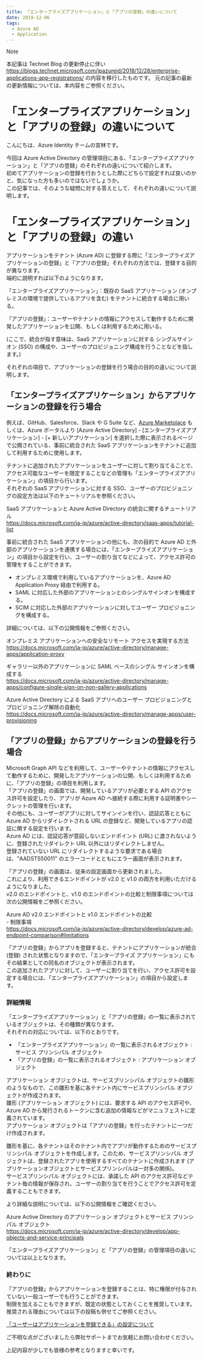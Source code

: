 ```yaml
---
title: 「エンタープライズアプリケーション」と「アプリの登録」の違いについて
date: 2019-12-06
tags:
  - Azure AD
  - Application
---
```


> [!NOTE]
> 本記事は Technet Blog の更新停止に伴い https://blogs.technet.microsoft.com/jpazureid/2018/12/28/enterprise-applications-app-registrations/ の内容を移行したものです。
> 元の記事の最新の更新情報については、本内容をご参照ください。

# 「エンタープライズアプリケーション」と「アプリの登録」の違いについて

こんにちは、Azure Identity チームの宮林です。

今回は Azure Active Directory の管理項目にある、「エンタープライズアプリケーション」と「アプリの登録」のそれぞれの違いについて紹介します。  
初めてアプリケーションの登録を行おうとした際にどちらで設定すれば良いのかと、気になった方も多いのではないでしょうか。  
この記事では、そのような疑問に対する答えとして、それぞれの違いについて説明します。

# 「エンタープライズアプリケーション」と「アプリの登録」の違い

アプリケーションをテナント (Azure AD) に登録する際に「エンタープライズアプリケーションの登録」と「アプリの登録」それぞれの方法では、登録する目的が異なります。  
端的に説明すれば以下のようになります。

「エンタープライズアプリケーション」：既存の SaaS アプリケーション (オンプレミスの環境で提供しているアプリを含む) をテナントに統合する場合に用いる。

「アプリの登録」：ユーザーやテナントの情報にアクセスして動作するために開発したアプリケーションを公開、もしくは利用するために用いる。

(ここで、統合が指す意味は、SaaS アプリケーションに対する シングルサインオン (SSO) の構成や、ユーザーのプロビジョニング構成を行うことなどを指します。)

それぞれの項目で、アプリケーションの登録を行う場合の目的の違いについて説明します。

## 「エンタープライズアプリケーション」からアプリケーションの登録を行う場合

例えば、GitHub、Salesforce、Slack や G Suite など、[Azure Marketplace](https://azuremarketplace.microsoft.com/ja-jp) もしくは、Azure ポータルより [Azure Active Directory] - [エンタープライズアプリケーション] - [+ 新しいアプリケーション] を選択した際に表示されるページで公開されている、事前に統合された SaaS アプリケーションをテナントに追加して利用するために使用します。  

テナントに追加されたアプリケーションをユーザーに対して割り当てることで、アクセス可能なユーザーを限定することなどの管理も「エンタープライズアプリケーション」の項目から行います。  
それぞれの SaaS アプリケーションに対する SSO、ユーザーのプロビジョニングの設定方法は以下のチュートリアルを参照ください。

SaaS アプリケーションと Azure Active Directory の統合に関するチュートリアル  
https://docs.microsoft.com/ja-jp/azure/active-directory/saas-apps/tutorial-list

事前に統合された SaaS アプリケーションの他にも、次の目的で Azure AD と外部のアプリケーションを連携する場合には、「エンタープライズアプリケーション」の項目から設定を行い、ユーザーの割り当てなどによって、アクセス許可の管理をすることができます。

 - オンプレミス環境で利用しているアプリケーションを、Azure AD Application Proxy 経由で利用する。
 - SAML に対応した外部のアプリケーションとのシングルサインオンを構成する。
 - SCIM に対応した外部のアプリケーションに対してユーザー プロビジョニングを構成する。

詳細については、以下の公開情報をご参照ください。

オンプレミス アプリケーションへの安全なリモート アクセスを実現する方法  
https://docs.microsoft.com/ja-jp/azure/active-directory/manage-apps/application-proxy

ギャラリー以外のアプリケーションに SAML ベースのシングル サインオンを構成する  
https://docs.microsoft.com/ja-jp/azure/active-directory/manage-apps/configure-single-sign-on-non-gallery-applications

Azure Active Directory による SaaS アプリへのユーザー プロビジョニングとプロビジョニング解除の自動化  
https://docs.microsoft.com/ja-jp/azure/active-directory/manage-apps/user-provisioning

## 「アプリの登録」からアプリケーションの登録を行う場合
Microsoft Graph API などを利用して、ユーザーやテナントの情報にアクセスして動作するために、開発したアプリケーションの公開、もしくは利用するために、「アプリの登録」の項目を利用します。  
「アプリの登録」の画面では、開発しているアプリが必要とする API のアクセス許可を設定したり、アプリが Azure AD へ接続する際に利用する証明書やシークレットの管理を行います。  
その他にも、ユーザーがアプリに対してサインインを行い、認証応答とともに Azure AD からリダイレクトされる URL の登録など、開発しているアプリの認証に関する設定を行います。  
Azure AD には、認証応答が意図しないエンドポイント (URL) に渡されないように、登録されたリダイレクト URL 以外にはリダイレクトしません。  
登録されていない URL にリダイレクトするような要求である場合は、"AADSTS50011" のエラーコードとともにエラー画面が表示されます。


「アプリの登録」の画面は、従来の設定画面から更新されました。  
これにより、利用できるエンドポイントが v2.0 と v1.0 の両方を利用いただけるようになりました。  
v2.0 のエンドポイントと、v1.0 のエンドポイントの比較と制限事項については次の公開情報をご参照ください。

Azure AD v2.0 エンドポイントと v1.0 エンドポイントの比較  
\- 制限事項  
https://docs.microsoft.com/ja-jp/azure/active-directory/develop/azure-ad-endpoint-comparison#limitations

「アプリの登録」からアプリを登録すると、テナントにアプリケーションが統合 (登録) された状態となりますので、「エンタープライズ アプリケーション」にもその結果としての同名のオブジェクトが表示されます。  
この追加されたアプリに対して、ユーザーに割り当てを行い、アクセス許可を設定する場合には、「エンタープライズアプリケーション」の項目から設定します。

### 詳細情報

「エンタープライズアプリケーション」と「アプリの登録」の一覧に表示されているオブジェクトは、その種類が異なります。  
それぞれの対応については、以下のとおりです。

 - 「エンタープライズアプリケーション」の一覧に表示されるオブジェクト : サービス プリンシパル オブジェクト
 - 「アプリの登録」の一覧に表示されるオブジェクト : アプリケーション オブジェクト

アプリケーション オブジェクトは、サービスプリンシパル オブジェクトの雛形のようなもので、この雛形を基に各テナント内にサービスプリンシパル オブジェクトが作成されます。  
雛形 (アプリケーション オブジェクト) には、要求する API のアクセス許可や、Azure AD から発行されるトークンに含む追加の情報などがマニュフェストに定義されています。  
アプリケーション オブジェクトは「アプリの登録」を行ったテナントに一つだけ作成されます。

雛形を基に、各テナントはそのテナント内でアプリが動作するためのサービスプリンシパル オブジェクトを作成します。このため、サービスプリンシパル オブジェクトは、登録されたアプリを使用するすべてのテナントに作成されます (アプリケーションオブジェクトとサービスプリンシパルは一対多の関係)。  
サービスプリンシパル オブジェクトには、承諾した API のアクセス許可などテナント毎の情報が保存され、ユーザーの割り当てを行うことでアクセス許可を定義することもできます。


より詳細な説明については、以下の公開情報をご確認ください。

Azure Active Directory のアプリケーション オブジェクトとサービス プリンシパル オブジェクト  
https://docs.microsoft.com/ja-jp/azure/active-directory/develop/app-objects-and-service-principals

「エンタープライズアプリケーション」と「アプリの登録」の管理項目の違いについては以上となります。

### 終わりに
「アプリの登録」からアプリケーションを登録することは、特に権限が付与されていない一般ユーザーでも行うことができます。  
制限を加えることもできますが、既定の状態としておくことを推奨しています。推奨される理由については以下の投稿も併せてご参照ください。

[「ユーザーはアプリケーションを登録できる」の設定について](../azure-active-directory/users-can-register-applications.md)  

ご不明な点がございましたら弊社サポートまでお気軽にお問い合わせください。

上記内容が少しでも皆様の参考となりますと幸いです。  

